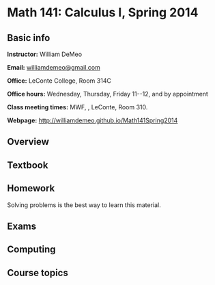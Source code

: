 Math 141: Calculus I, Spring 2014
=================================

Basic info
----------
**Instructor:** William DeMeo

**Email:** williamdemeo@gmail.com

**Office:** LeConte College, Room 314C

**Office hours:** Wednesday, Thursday, Friday 11--12, and by appointment

**Class meeting times:** MWF, , LeConte, Room 310.

**Webpage:** http://williamdemeo.github.io/Math141Spring2014

Overview
--------------

Textbook
--------

Homework
--------
Solving problems is the best way to learn this material. 

Exams
-----

Computing
---------

Course topics
-------------
